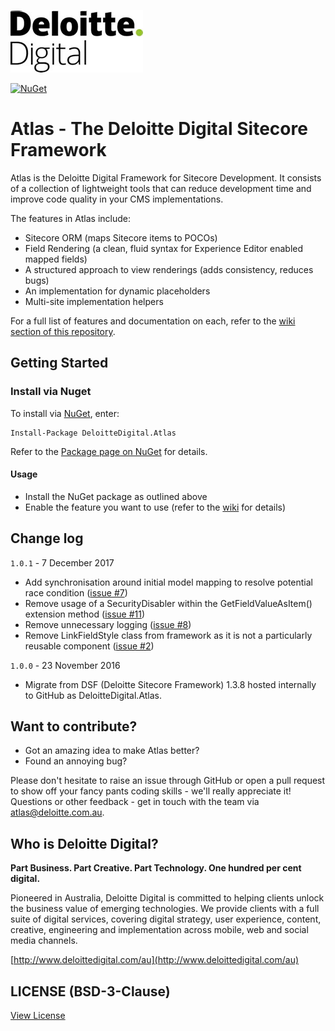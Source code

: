 ![Deloitte Digital](lib/logos/dd-logo.png)

[![NuGet](https://img.shields.io/nuget/v/DeloitteDigital.Atlas.svg)](https://www.nuget.org/packages/DeloitteDigital.Atlas)

# Atlas - The Deloitte Digital Sitecore Framework
Atlas is the Deloitte Digital Framework for Sitecore Development. It consists of a collection of lightweight tools that can reduce development time and improve code quality in your CMS implementations.

The features in Atlas include:
- Sitecore ORM (maps Sitecore items to POCOs)
- Field Rendering (a clean, fluid syntax for Experience Editor enabled mapped fields)
- A structured approach to view renderings (adds consistency, reduces bugs)
- An implementation for dynamic placeholders
- Multi-site implementation helpers 

For a full list of features and documentation on each, refer to the [wiki section of this repository](https://github.com/DeloitteDigitalAPAC/Atlas/wiki). 

## Getting Started

### Install via Nuget

To install via [NuGet](https://www.nuget.org/), enter:

```
Install-Package DeloitteDigital.Atlas
```

Refer to the [Package page on NuGet](https://www.nuget.org/packages/DeloitteDigital.Atlas/) for details.

#### Usage

- Install the NuGet package as outlined above
- Enable the feature you want to use (refer to the [wiki](https://github.com/DeloitteDigitalAPAC/Atlas/wiki) for details) 

## Change log

`1.0.1` - 7 December 2017

* Add synchronisation around initial model mapping to resolve potential race condition ([issue #7](https://github.com/DeloitteDigitalAPAC/Atlas/issues/7))
* Remove usage of a SecurityDisabler within the GetFieldValueAsItem() extension method ([issue #11](https://github.com/DeloitteDigitalAPAC/Atlas/issues/11))
* Remove unnecessary logging ([issue #8](https://github.com/DeloitteDigitalAPAC/Atlas/issues/8))
* Remove LinkFieldStyle class from framework as it is not a particularly reusable component ([issue #2](https://github.com/DeloitteDigitalAPAC/Atlas/issues/2))

`1.0.0` - 23 November 2016

* Migrate from DSF (Deloitte Sitecore Framework) 1.3.8 hosted internally to GitHub as DeloitteDigital.Atlas.

## Want to contribute?

* Got an amazing idea to make Atlas better?
* Found an annoying bug?

Please don't hesitate to raise an issue through GitHub or open a pull request to show off your fancy pants coding skills - we'll really appreciate it! Questions or other feedback - get in touch with the team via atlas@deloitte.com.au.

## Who is Deloitte Digital?

**Part Business. Part Creative. Part Technology. One hundred per cent digital.**

Pioneered in Australia, Deloitte Digital is committed to helping clients unlock the business value of emerging technologies. We provide clients with a full suite of digital services, covering digital strategy, user experience, content, creative, engineering and implementation across mobile, web and social media channels.

[http://www.deloittedigital.com/au](http://www.deloittedigital.com/au)

## LICENSE (BSD-3-Clause)
[View License](LICENSE)
